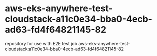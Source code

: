 # aws-eks-anywhere-test-cloudstack-a11c0e34-bba0-4ecb-ad63-fd4f64821145-82
repository for use with E2E test job aws-eks-anywhere-test-cloudstack:a11c0e34-bba0-4ecb-ad63-fd4f64821145-82
